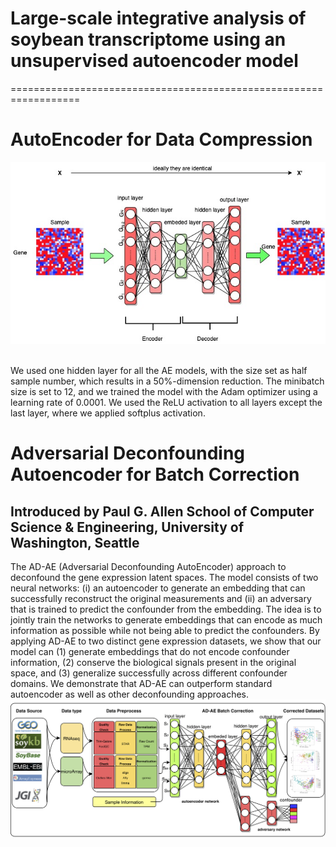 # Large-scale integrative analysis of soybean transcriptome using an unsupervised autoencoder model
==================================================================
# AutoEncoder for Data Compression
<p align="center">
  <img src="https://github.com/LingtaoSu/SoyMeta/blob/master/AutoEncoder.jpg" />
</p>
<br>
We used one hidden layer for all the AE models, with the size set as half sample number, which results in a 50%-dimension reduction. The minibatch size is set to 12, and we trained the model with the Adam optimizer using a learning rate of 0.0001.  We used the ReLU activation to all layers except the last layer, where we applied softplus activation.

# Adversarial Deconfounding Autoencoder for Batch Correction
## Introduced by Paul G. Allen School of Computer Science & Engineering, University of Washington, Seattle
The AD-AE (Adversarial Deconfounding AutoEncoder) approach to deconfound the gene expression latent spaces. The model consists of two neural networks: (i) an autoencoder to generate an embedding that can successfully reconstruct the original measurements and (ii) an adversary that is trained to predict the confounder from the embedding. The idea is to jointly train the networks to generate embeddings that can encode as much information as possible while not being able to predict the confounders. By applying AD-AE to two distinct gene expression datasets, we show that our model can (1) generate embeddings that do not encode confounder information, (2) conserve the biological signals present in the original space, and (3) generalize successfully across different confounder domains. We demonstrate that AD-AE can outperform standard autoencoder as well as other deconfounding approaches.<br>
![](https://github.com/LingtaoSu/SoyMeta/blob/master/Pipeline.jpg)

